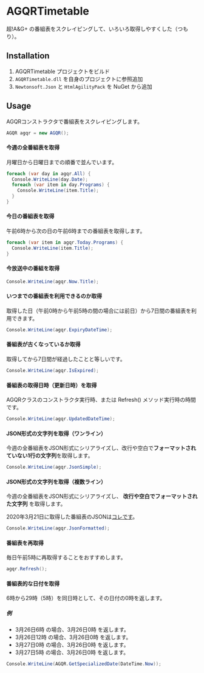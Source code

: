 # AGQRTimetable

超!A&G+ の番組表をスクレイピングして、いろいろ取得しやすくした（つもり）。

## Installation

1. AGQRTimetable プロジェクトをビルド
1. `AGQRTimetable.dll` を自身のプロジェクトに参照追加
1. `Newtonsoft.Json` と `HtmlAgilityPack` を NuGet から追加

## Usage

AGQRコンストラクタで番組表をスクレイピングします。

```csharp
AGQR agqr = new AGQR();
```

#### 今週の全番組表を取得

月曜日から日曜日までの順番で並んでいます。

```csharp
foreach (var day in agqr.All) {
  Console.WriteLine(day.Date);
  foreach (var item in day.Programs) {
    Console.WriteLine(item.Title);
  }
}
```

#### 今日の番組表を取得

午前6時から次の日の午前6時までの番組表を取得します。

```csharp
foreach (var item in agqr.Today.Programs) {
  Console.WriteLine(item.Title);
}
```

#### 今放送中の番組を取得

```csharp
Console.WriteLine(agqr.Now.Title);
```

#### いつまでの番組表を利用できるのか取得

取得した日（午前0時から午前5時の間の場合には前日）から7日間の番組表を利用できます。

```csharp
Console.WriteLine(agqr.ExpiryDateTime);
```

#### 番組表が古くなっているか取得

取得してから7日間が経過したことと等しいです。

```csharp
Console.WriteLine(agqr.IsExpired);
```

#### 番組表の取得日時（更新日時）を取得

AGQRクラスのコンストラクタ実行時、または Refresh() メソッド実行時の時間です。

```csharp
Console.WriteLine(agqr.UpdatedDateTime);
```

#### JSON形式の文字列を取得（ワンライン）

今週の全番組表をJSON形式にシリアライズし、改行や空白で**フォーマットされていない1行の文字列**を取得します。

```csharp
Console.WriteLine(agqr.JsonSimple);
```

#### JSON形式の文字列を取得（複数ライン）

今週の全番組表をJSON形式にシリアライズし、 **改行や空白でフォーマットされた文字列** を取得します。

2020年3月21日に取得した番組表のJSONは[コレです](https://github.com/mystasly48/AGQRTimetable/blob/master/20200321.json)。

```csharp
Console.WriteLine(agqr.JsonFormatted);
```

#### 番組表を再取得

毎日午前5時に再取得することをおすすめします。

```csharp
agqr.Refresh();
```

#### 番組表的な日付を取得

6時から29時（5時）を同日時として、その日付の0時を返します。

##### 例

- 3月26日6時 の場合、3月26日0時 を返します。
- 3月26日12時 の場合、3月26日0時 を返します。
- 3月27日0時 の場合、3月26日0時 を返します。
- 3月27日5時 の場合、3月26日0時 を返します。

```csharp
Console.WriteLine(AGQR.GetSpecializedDate(DateTime.Now));
```
